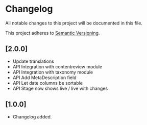 # Changelog

All notable changes to this project will be documented in this file.

This project adheres to [Semantic Versioning](http://semver.org/).

## [2.0.0]

* Update translations
* API Integration with contentreview module
* API Integration with taxonomy module
* API Add MetaDescription field
* API Let date columns be sortable
* API Stage now shows live / live with changes

## [1.0.0]

* Changelog added.